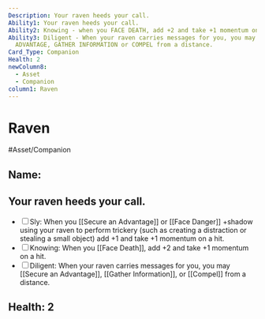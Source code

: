 ```yaml
---
Description: Your raven heeds your call.
Ability1: Your raven heeds your call.
Ability2: Knowing - when you FACE DEATH, add +2 and take +1 momentum on a HIT.
Ability3: Diligent - When your raven carries messages for you, you may SECURE AN
  ADVANTAGE, GATHER INFORMATION or COMPEL from a distance.
Card_Type: Companion
Health: 2
newColumn8:
  - Asset
  - Companion
column1: Raven
---
```

# Raven
#Asset/Companion 
## Name: 
## Your raven heeds your call.
- <input type="checkbox">Sly: When you [[Secure an Advantage]] or [[Face Danger]] +shadow using your raven to perform trickery (such as creating a distraction or stealing a small object) add +1 and take +1 momentum on a hit.
- <input type="checkbox">Knowing: When you [[Face Death]], add +2 and take +1 momentum on a hit.
- <input type="checkbox">Diligent: When your raven carries messages for you, you may [[Secure an Advantage]], [[Gather Information]], or [[Compel]] from a distance.

## Health: 2